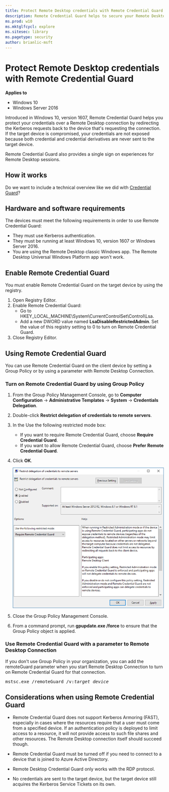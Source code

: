 ```yaml
---
title: Protect Remote Desktop credentials with Remote Credential Guard (Windows 10)
description: Remote Credential Guard helps to secure your Remote Desktop credentials by never sending them to the target device.
ms.prod: w10
ms.mktglfcycl: explore
ms.sitesec: library
ms.pagetype: security
author: brianlic-msft
---
```

#  Protect Remote Desktop credentials with Remote Credential Guard

**Applies to**
-   Windows 10
-   Windows Server 2016

Introduced in Windows 10, version 1607, Remote Credential Guard helps you protect your credentials over a Remote Desktop connection by redirecting the Kerberos requests back to the device that's requesting the connection. If the target device is compromised, your credentials are not exposed because both credential and credential derivatives are never sent to the target device.

Remote Credential Guard also provides a single sign on experiences for Remote Desktop sessions.

## How it works

Do we want to include a technical overview like we did with [Credential Guard](https://technet.microsoft.com/en-us/itpro/windows/keep-secure/credential-guard#how-it-works)?


## Hardware and software requirements

The devices must meet the following requirements in order to use Remote Credential Guard:

- They must use Kerberos authentication.
- They must be running at least Windows 10, version 1607 or Windows Server 2016.
- You are using the Remote Desktop classic Windows app. The Remote Desktop Universal Windows Platform app won't work.


## Enable Remote Credential Guard

You must enable Remote Credential Guard on the target device by using the registry.

1. Open Registry Editor.
2. Enable Remote Credential Guard:
    - Go to HKEY_LOCAL_MACHINE\System\CurrentControlSet\Control\Lsa.
    - Add a new DWORD value named **LsaDisableRestrictedAdmin**. Set the value of this registry setting to 0 to turn on Remote Credential Guard.
3. Close Registry Editor.

## Using Remote Credential Guard

You can use Remote Credential Guard on the client device by setting a Group Policy or by using a parameter with Remote Desktop Connection. 

### Turn on Remote Credential Guard by using Group Policy

1. From the Group Policy Management Console, go to **Computer Configuration** -> **Administrative Templates** -> **System** -> **Credentials Delegation**.
2. Double-click **Restrict delegation of credentials to remote servers**.
3. In the Use the following restricted mode box:
    - If you want to require Remote Credential Guard, choose **Require Credential Guard**.
    - If you want to allow Remote Credential Guard, choose **Prefer Remote Credential Guard**.
4. Click **OK**.

    ![Remote Credential Guard Group Policy](images/remote-credential-guard-gp.png)

5. Close the Group Policy Management Console.

6. From a command prompt, run **gpupdate.exe /force** to ensure that the Group Policy object is applied.


### Use Remote Credential Guard with a parameter to Remote Desktop Connection 

If you don't use Group Policy in your organization, you can add the remoteGuard parameter when you start Remote Desktop Connection to turn on Remote Credential Guard for that connection.

<pre>
mstsc.exe /remoteGuard /v:<em>target device</em>
</pre>


## Considerations when using Remote Credential Guard

- Remote Credential Guard does not support Kerberos Armoring (FAST), especially in cases where the resources require that a user must come from a specified device. If an authentication policy is deployed to limit access to a resource, it will not provide access to such file shares and other resources. The Remote Desktop connection itself should succeed though.

- Remote Credential Guard must be turned off if you need to connect to a device that is joined to Azure Active Directory.

- Remote Desktop Credential Guard only works with the RDP protocol.

- No credentials are sent to the target device, but the target device still acquires the Kerberos Service Tickets on its own.